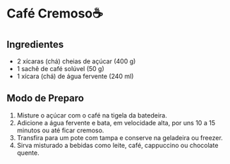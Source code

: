 # Café Cremoso:coffee:

## Ingredientes

- 2 xícaras (chá) cheias de açúcar (400 g)
- 1 sachê de café solúvel (50 g)
- 1 xícara (chá) de água fervente (240 ml)

## Modo de Preparo

1. Misture o açúcar com o café na tigela da batedeira.
2. Adicione a água fervente e bata, em velocidade alta, por uns 10 a 15 minutos ou até ficar cremoso.
3. Transfira para um pote com tampa e conserve na geladeira ou freezer.
4. Sirva misturado a bebidas como leite, café, cappuccino ou chocolate quente.

